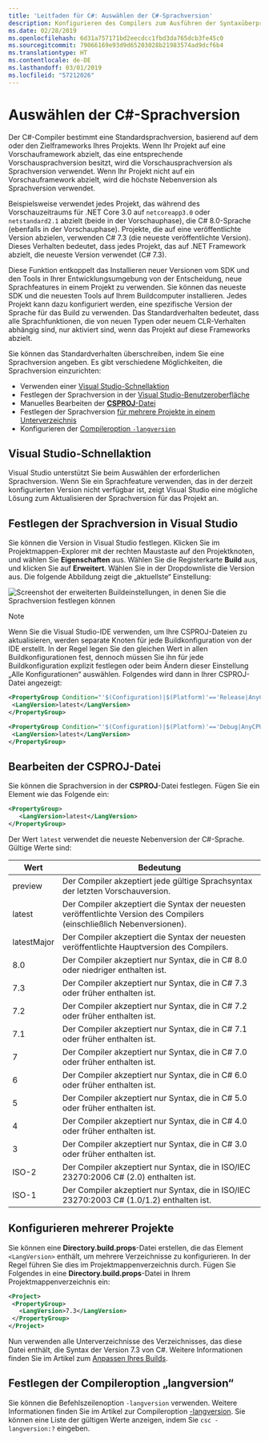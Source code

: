 ```yaml
---
title: 'Leitfaden für C#: Auswählen der C#-Sprachversion'
description: Konfigurieren des Compilers zum Ausführen der Syntaxüberprüfung mithilfe einer spezifischen Compilerversion
ms.date: 02/28/2019
ms.openlocfilehash: 6d31a757171bd2eecdcc1fbd3da765dcb3fe45c0
ms.sourcegitcommit: 79066169e93d9d65203028b21983574ad9dcf6b4
ms.translationtype: HT
ms.contentlocale: de-DE
ms.lasthandoff: 03/01/2019
ms.locfileid: "57212026"
---
```

# <a name="select-the-c-language-version"></a>Auswählen der C#-Sprachversion

Der C#-Compiler bestimmt eine Standardsprachversion, basierend auf dem oder den Zielframeworks Ihres Projekts. Wenn Ihr Projekt auf eine Vorschauframework abzielt, das eine entsprechende Vorschausprachversion besitzt, wird die Vorschausprachversion als Sprachversion verwendet. Wenn Ihr Projekt nicht auf ein Vorschauframework abzielt, wird die höchste Nebenversion als Sprachversion verwendet.

Beispielsweise verwendet jedes Projekt, das während des Vorschauzeitraums für .NET Core 3.0 auf `netcoreapp3.0` oder `netstandard2.1` abzielt (beide in der Vorschauphase), die C# 8.0-Sprache (ebenfalls in der Vorschauphase). Projekte, die auf eine veröffentlichte Version abzielen, verwenden C# 7.3 (die neueste veröffentlichte Version). Dieses Verhalten bedeutet, dass jedes Projekt, das auf .NET Framework abzielt, die neueste Version verwendet (C# 7.3). 

Diese Funktion entkoppelt das Installieren neuer Versionen vom SDK und den Tools in Ihrer Entwicklungsumgebung von der Entscheidung, neue Sprachfeatures in einem Projekt zu verwenden. Sie können das neueste SDK und die neuesten Tools auf Ihrem Buildcomputer installieren. Jedes Projekt kann dazu konfiguriert werden, eine spezifische Version der Sprache für das Build zu verwenden. Das Standardverhalten bedeutet, dass alle Sprachfunktionen, die von neuen Typen oder neuem CLR-Verhalten abhängig sind, nur aktiviert sind, wenn das Projekt auf diese Frameworks abzielt.

Sie können das Standardverhalten überschreiben, indem Sie eine Sprachversion angeben. Es gibt verschiedene Möglichkeiten, die Sprachversion einzurichten:

- Verwenden einer [Visual Studio-Schnellaktion](#visual-studio-quick-action)
- Festlegen der Sprachversion in der [Visual Studio-Benutzeroberfläche](#set-the-language-version-in-visual-studio)
- Manuelles Bearbeiten der [**CSPROJ**-Datei](#edit-the-csproj-file)
- Festlegen der Sprachversion [für mehrere Projekte in einem Unterverzeichnis](#configure-multiple-projects)
- Konfigurieren der [Compileroption `-langversion`](#set-the-langversion-compiler-option)

## <a name="visual-studio-quick-action"></a>Visual Studio-Schnellaktion

Visual Studio unterstützt Sie beim Auswählen der erforderlichen Sprachversion. Wenn Sie ein Sprachfeature verwenden, das in der derzeit konfigurierten Version nicht verfügbar ist, zeigt Visual Studio eine mögliche Lösung zum Aktualisieren der Sprachversion für das Projekt an.

## <a name="set-the-language-version-in-visual-studio"></a>Festlegen der Sprachversion in Visual Studio

Sie können die Version in Visual Studio festlegen. Klicken Sie im Projektmappen-Explorer mit der rechten Maustaste auf den Projektknoten, und wählen Sie **Eigenschaften** aus. Wählen Sie die Registerkarte **Build** aus, und klicken Sie auf **Erweitert**. Wählen Sie in der Dropdownliste die Version aus. Die folgende Abbildung zeigt die „aktuellste“ Einstellung:

![Screenshot der erweiterten Buildeinstellungen, in denen Sie die Sprachversion festlegen können](./media/configure-language-version/advanced-build-settings.png)

> [!NOTE]
> Wenn Sie die Visual Studio-IDE verwenden, um Ihre CSPROJ-Dateien zu aktualisieren, werden separate Knoten für jede Buildkonfiguration von der IDE erstellt. In der Regel legen Sie den gleichen Wert in allen Buildkonfigurationen fest, dennoch müssen Sie ihn für jede Buildkonfiguration explizit festlegen oder beim Ändern dieser Einstellung „Alle Konfigurationen“ auswählen. Folgendes wird dann in Ihrer CSPROJ-Datei angezeigt:
>
>```xml
> <PropertyGroup Condition="'$(Configuration)|$(Platform)'=='Release|AnyCPU'">
>  <LangVersion>latest</LangVersion>
></PropertyGroup>
>
> <PropertyGroup Condition="'$(Configuration)|$(Platform)'=='Debug|AnyCPU'">
>  <LangVersion>latest</LangVersion>
> </PropertyGroup>
> ```
>

## <a name="edit-the-csproj-file"></a>Bearbeiten der CSPROJ-Datei

Sie können die Sprachversion in der **CSPROJ**-Datei festlegen. Fügen Sie ein Element wie das Folgende ein:

```xml
<PropertyGroup>
   <LangVersion>latest</LangVersion>
</PropertyGroup>
```

Der Wert `latest` verwendet die neueste Nebenversion der C#-Sprache. Gültige Werte sind:

|Wert|Bedeutung|
|------------|-------------|
|preview|Der Compiler akzeptiert jede gültige Sprachsyntax der letzten Vorschauversion.|
|latest|Der Compiler akzeptiert die Syntax der neuesten veröffentlichte Version des Compilers (einschließlich Nebenversionen).|
|latestMajor|Der Compiler akzeptiert die Syntax der neuesten veröffentlichte Hauptversion des Compilers.|
|8.0|Der Compiler akzeptiert nur Syntax, die in C# 8.0 oder niedriger enthalten ist.|
|7.3|Der Compiler akzeptiert nur Syntax, die in C# 7.3 oder früher enthalten ist.|
|7.2|Der Compiler akzeptiert nur Syntax, die in C# 7.2 oder früher enthalten ist.|
|7.1|Der Compiler akzeptiert nur Syntax, die in C# 7.1 oder früher enthalten ist.|
|7|Der Compiler akzeptiert nur Syntax, die in C# 7.0 oder früher enthalten ist.|
|6|Der Compiler akzeptiert nur Syntax, die in C# 6.0 oder früher enthalten ist.|
|5|Der Compiler akzeptiert nur Syntax, die in C# 5.0 oder früher enthalten ist.|
|4|Der Compiler akzeptiert nur Syntax, die in C# 4.0 oder früher enthalten ist.|
|3|Der Compiler akzeptiert nur Syntax, die in C# 3.0 oder früher enthalten ist.|
|ISO-2|Der Compiler akzeptiert nur Syntax, die in ISO/IEC 23270:2006 C# (2.0) enthalten ist. |
|ISO-1|Der Compiler akzeptiert nur Syntax, die in ISO/IEC 23270:2003 C# (1.0/1.2) enthalten ist. |

## <a name="configure-multiple-projects"></a>Konfigurieren mehrerer Projekte

Sie können eine **Directory.build.props**-Datei erstellen, die das Element `<LangVersion>` enthält, um mehrere Verzeichnisse zu konfigurieren. In der Regel führen Sie dies im Projektmappenverzeichnis durch. Fügen Sie Folgendes in eine **Directory.build.props**-Datei in Ihrem Projektmappenverzeichnis ein:

```xml
<Project>
 <PropertyGroup>
   <LangVersion>7.3</LangVersion>
 </PropertyGroup>
</Project>
```

Nun verwenden alle Unterverzeichnisse des Verzeichnisses, das diese Datei enthält, die Syntax der Version 7.3 von C#. Weitere Informationen finden Sie im Artikel zum [Anpassen Ihres Builds](/visualstudio/msbuild/customize-your-build).

## <a name="set-the-langversion-compiler-option"></a>Festlegen der Compileroption „langversion“

Sie können die Befehlszeilenoption `-langversion` verwenden. Weitere Informationen finden Sie im Artikel zur Compileroption [-langversion](../language-reference/compiler-options/langversion-compiler-option.md). Sie können eine Liste der gültigen Werte anzeigen, indem Sie `csc -langversion:?` eingeben.
